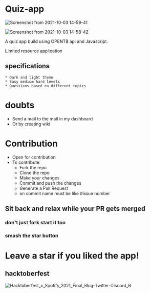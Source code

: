 # Quiz-app

![Screenshot from 2021-10-03 14-59-41](https://user-images.githubusercontent.com/58719884/135747992-942328a0-3cf4-45eb-906e-d862d2b98c09.png)

![Screenshot from 2021-10-03 14-58-42](https://user-images.githubusercontent.com/58719884/135747965-89c60f7b-0cb7-400f-9775-54e6f899b8b2.png)

A quiz app build using OPENTB api and Javascript.

Limited resource application

## specifications

    * Dark and light theme
    * Easy medium hard levels
    * Questions based on different topics

# doubts

- Send a mail to the mail in my dashboard
- Or by creating wiki

# Contribution

- Open for contribution
- To contribute:
  - Fork the repo
  - Clone the repo
  - Make your changes
  - Commit and push the changes
  - Generate a Pull Request
  - on commit name must be like #issue number

## Sit back and relax while your PR gets merged

### don't just fork start it too

### smash the star button

# Leave a star if you liked the app!

## hacktoberfest

![Hacktoberfest_x_Spotify_2021_Final_Blog-Twitter-Discord_B](https://user-images.githubusercontent.com/58719884/135654867-afa18ae2-f239-4a0a-b1fd-6df7d92b8dac.png)
